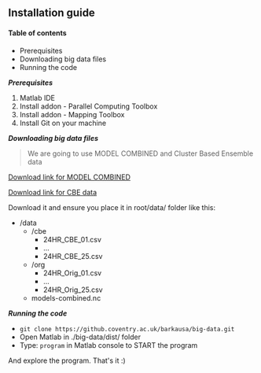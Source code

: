 ## Installation guide

#### Table of contents

-   Prerequisites
-	Downloading big data files
-   Running the code


**_Prerequisites_**

1. Matlab IDE
2. Install addon - Parallel Computing Toolbox
3. Install addon - Mapping Toolbox
4. Install Git on your machine

**_Downloading big data files_**

> We are going to use MODEL COMBINED and Cluster Based Ensemble data

[Download link for MODEL COMBINED](https://cumoodle.coventry.ac.uk/mod/resource/view.php?id=2495570)

[Download link for CBE data](https://cumoodle.coventry.ac.uk/mod/resource/view.php?id=2495978)

Download it and ensure you place it in root/data/ folder like this:

-	/data
	-	/cbe
		-	24HR_CBE_01.csv
		-	...
		-	24HR_CBE_25.csv
	-	/org
		-	24HR_Orig_01.csv
		-	...
		-	24HR_Orig_25.csv
	-	models-combined.nc

**_Running the code_**

-	`git clone https://github.coventry.ac.uk/barkausa/big-data.git`
-	Open Matlab in ./big-data/dist/ folder
-	Type: `program` in Matlab console to START the program

And explore the program. That's it :)
